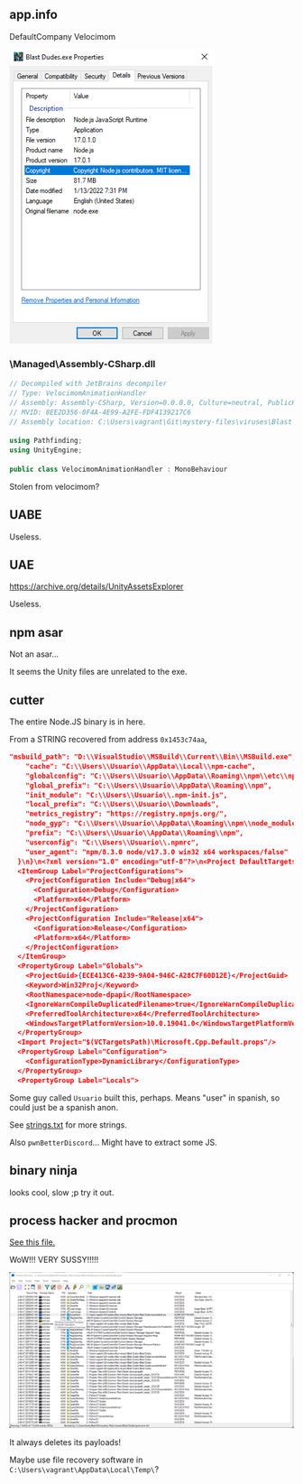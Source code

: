 ## app.info
DefaultCompany
Velocimom

![](img/blastdudesproperties.png)

### \Managed\Assembly-CSharp.dll

```cs
// Decompiled with JetBrains decompiler
// Type: VelocimomAnimationHandler
// Assembly: Assembly-CSharp, Version=0.0.0.0, Culture=neutral, PublicKeyToken=null
// MVID: 8EE2D356-0F4A-4E99-A2FE-FDF4139217C6
// Assembly location: C:\Users\vagrant\Git\mystery-files\viruses\Blast Dudes\Blast Dudes\Blast-Dudes-DATA\Managed\Assembly-CSharp.dll

using Pathfinding;
using UnityEngine;

public class VelocimomAnimationHandler : MonoBehaviour
```

Stolen from velocimom?

## UABE

Useless.

## UAE

https://archive.org/details/UnityAssetsExplorer

Useless.

## npm asar

Not an asar...

It seems the Unity files are unrelated to the exe.

## cutter

The entire Node.JS binary is in here.

From a STRING recovered from address `0x1453c74aa`,

```json
"msbuild_path": "D:\\VisualStudio\\MSBuild\\Current\\Bin\\MSBuild.exe",
    "cache": "C:\\Users\\Usuario\\AppData\\Local\\npm-cache",
    "globalconfig": "C:\\Users\\Usuario\\AppData\\Roaming\\npm\\etc\\npmrc",
    "global_prefix": "C:\\Users\\Usuario\\AppData\\Roaming\\npm",
    "init_module": "C:\\Users\\Usuario\\.npm-init.js",
    "local_prefix": "C:\\Users\\Usuario\\Downloads",
    "metrics_registry": "https://registry.npmjs.org/",
    "node_gyp": "C:\\Users\\Usuario\\AppData\\Roaming\\npm\\node_modules\\npm\\node_modules\\node-gyp\\bin\\node-gyp.js",
    "prefix": "C:\\Users\\Usuario\\AppData\\Roaming\\npm",
    "userconfig": "C:\\Users\\Usuario\\.npmrc",
    "user_agent": "npm/8.3.0 node/v17.3.0 win32 x64 workspaces/false"
  }\n}\n<?xml version="1.0" encoding="utf-8"?>\n<Project DefaultTargets="Build" ToolsVersion="14.0" xmlns="http://schemas.microsoft.com/developer/msbuild/2003">
  <ItemGroup Label="ProjectConfigurations">
    <ProjectConfiguration Include="Debug|x64">
      <Configuration>Debug</Configuration>
      <Platform>x64</Platform>
    </ProjectConfiguration>
    <ProjectConfiguration Include="Release|x64">
      <Configuration>Release</Configuration>
      <Platform>x64</Platform>
    </ProjectConfiguration>
  </ItemGroup>
  <PropertyGroup Label="Globals">
    <ProjectGuid>{ECE413C6-4239-9A04-946C-A28C7F60D12E}</ProjectGuid>
    <Keyword>Win32Proj</Keyword>
    <RootNamespace>node-dpapi</RootNamespace>
    <IgnoreWarnCompileDuplicatedFilename>true</IgnoreWarnCompileDuplicatedFilename>
    <PreferredToolArchitecture>x64</PreferredToolArchitecture>
    <WindowsTargetPlatformVersion>10.0.19041.0</WindowsTargetPlatformVersion>
  </PropertyGroup>
  <Import Project="$(VCTargetsPath)\Microsoft.Cpp.Default.props"/>
  <PropertyGroup Label="Configuration">
    <ConfigurationType>DynamicLibrary</ConfigurationType>
  </PropertyGroup>
  <PropertyGroup Label="Locals">
```

Some guy called `Usuario` built this, perhaps. Means "user" in spanish, so could just be a spanish anon.

See [strings.txt](strings.txt) for more strings.

Also `pwnBetterDiscord`... Might have to extract some JS.
## binary ninja

looks cool, slow ;p try it out.

## process hacker and procmon

[See this file.](procmon-blastdudes.pml)

WoW!!! VERY SUSSY!!!!!

![](img/sussy-procmon.png)

It always deletes its payloads!

Maybe use file recovery software in `C:\Users\vagrant\AppData\Local\Temp\`?